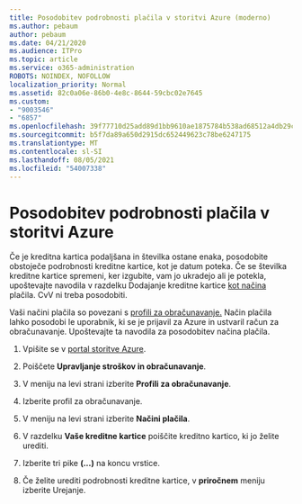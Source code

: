 ```yaml
---
title: Posodobitev podrobnosti plačila v storitvi Azure (moderno)
ms.author: pebaum
author: pebaum
ms.date: 04/21/2020
ms.audience: ITPro
ms.topic: article
ms.service: o365-administration
ROBOTS: NOINDEX, NOFOLLOW
localization_priority: Normal
ms.assetid: 82c0a06e-86b0-4e8c-8644-59cbc02e7645
ms.custom:
- "9003546"
- "6857"
ms.openlocfilehash: 39f77710d25add89d1bb9610ae1875784b538ad68512a4db29c1388e53e0fd75
ms.sourcegitcommit: b5f7da89a650d2915dc652449623c78be6247175
ms.translationtype: MT
ms.contentlocale: sl-SI
ms.lasthandoff: 08/05/2021
ms.locfileid: "54007338"
---
```

# <a name="update-payment-details-in-azure"></a>Posodobitev podrobnosti plačila v storitvi Azure

Če je kreditna kartica podaljšana in številka ostane enaka, posodobite obstoječe podrobnosti kreditne kartice, kot je datum poteka. Če se številka kreditne kartice spremeni, ker izgubite, vam jo ukradejo ali je potekla, upoštevajte navodila v razdelku Dodajanje kreditne kartice [kot načina](https://docs.microsoft.com/azure/cost-management-billing/manage/change-credit-card?WT.mc_id=Portal-Microsoft_Azure_Support#addcard) plačila. CvV ni treba posodobiti.

Vaši načini plačila so povezani s [profili za obračunavanje.](https://docs.microsoft.com/azure/billing/billing-how-to-change-credit-card?WT.mc_id=Portal-Microsoft_Azure_Support#change-payment-method-for-a-billing-profile) Način plačila lahko posodobi le uporabnik, ki se je prijavil za Azure in ustvaril račun za obračunavanje. Upoštevajte ta navodila za posodobitev načina plačila.

1. Vpišite se v [portal storitve Azure](https://portal.azure.com/).

2. Poiščete **Upravljanje stroškov in obračunavanje**.

3. V meniju na levi strani izberite **Profili za obračunavanje**.

4. Izberite profil za obračunavanje.

5. V meniju na levi strani izberite **Načini plačila**.

6. V razdelku **Vaše kreditne kartice** poiščite kreditno kartico, ki jo želite urediti.
7. Izberite tri pike **(...)** na koncu vrstice.

8. Če želite urediti podrobnosti kreditne kartice, v  **priročnem**  meniju izberite Urejanje.
